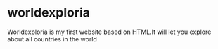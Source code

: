 # worldexploria
Worldexploria is my first website based on HTML.It will let you explore about all countries in the world
